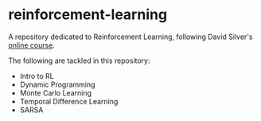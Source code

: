 # reinforcement-learning
A repository dedicated to Reinforcement Learning, following David Silver's [online course](https://www.davidsilver.uk/teaching/).

The following are tackled in this repository:
- Intro to RL
- Dynamic Programming
- Monte Carlo Learning
- Temporal Difference Learning
- SARSA
